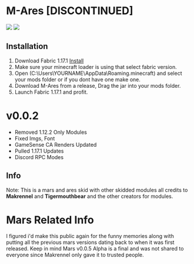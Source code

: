 # M-Ares [DISCONTINUED]
![](https://img.shields.io/github/downloads/XJMI/Mares/total?color=%23ff0000&label=Downloads&style=flat-square)
![](https://img.shields.io/github/repo-size/XJMI/Mares?color=FF0000&style=flat-square)

## Installation
1. Download Fabric 1.17.1 [Install](https://fabricmc.net/use) 
2. Make sure your minecraft loader is using that select fabric version.
3. Open (C:\Users\YOURNAME\AppData\Roaming\.minecraft) and select your mods folder or if you dont have one make one.
4. Download M-Ares from a release, Drag the jar into your mods folder.
5. Launch Fabric 1.17.1 and profit.

###

# v0.0.2
- Removed 1.12.2 Only Modules
- Fixed Imgs, Font
- GameSense CA Renders Updated
- Pulled 1.17.1 Updates
- Discord RPC Modes

###

## Info
Note: This is a mars and ares skid with other skidded modules all credits to **Makrennel** and **Tigermouthbear** and the other creators for modules.

###

# Mars Related Info

 I figured i'd make this public again for the funny memories along with putting all the previous mars versions dating back to when it was first released. Keep in mind Mars v0.0.5 Alpha is a final and was not shared to everyone since Makrennel only gave it to trusted people.

